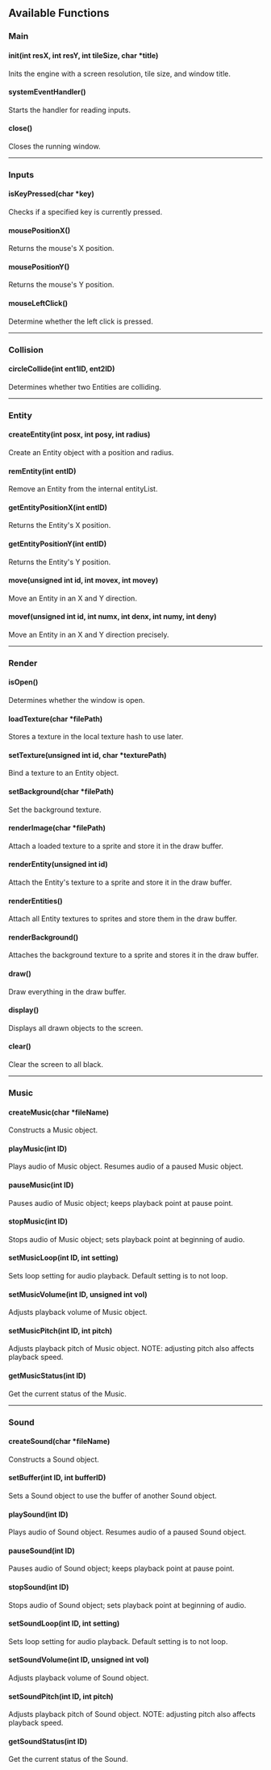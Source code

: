 ## Available Functions

### Main
#### init(int resX, int resY, int tileSize, char *title)
Inits the engine with a screen resolution, tile size, and window title.

#### systemEventHandler()
Starts the handler for reading inputs.

#### close()
Closes the running window.

---
### Inputs
#### isKeyPressed(char *key)
Checks if a specified key is currently pressed.

#### mousePositionX()
Returns the mouse's X position.

#### mousePositionY()
Returns the mouse's Y position.

#### mouseLeftClick()
Determine whether the left click is pressed.

---
### Collision
#### circleCollide(int ent1ID, ent2ID)
Determines whether two Entities are colliding.

---
### Entity
#### createEntity(int posx, int posy, int radius)
Create an Entity object with a position and radius.

#### remEntity(int entID)
Remove an Entity from the internal entityList.

#### getEntityPositionX(int entID)
Returns the Entity's X position.

#### getEntityPositionY(int entID)
Returns the Entity's Y position.

#### move(unsigned int id, int movex, int movey)
Move an Entity in an X and Y direction.

#### movef(unsigned int id, int numx, int denx, int numy, int deny)
Move an Entity in an X and Y direction precisely.

---
### Render
#### isOpen()
Determines whether the window is open.

#### loadTexture(char *filePath)
Stores a texture in the local texture hash  to use later.

#### setTexture(unsigned int id, char *texturePath)
Bind a texture to an Entity object.

#### setBackground(char *filePath)
Set the background texture.

#### renderImage(char *filePath)
Attach a loaded texture to a sprite and store it in the draw buffer.

#### renderEntity(unsigned int id)
Attach the Entity's texture to a sprite and store it in the draw buffer.

#### renderEntities()
Attach all Entity textures to sprites and store them in the draw buffer.

#### renderBackground()
Attaches the background texture to a sprite and stores it in the draw buffer.

#### draw()
Draw everything in the draw buffer.

#### display()
Displays all drawn objects to the screen.

#### clear()
Clear the screen to all black.

---
### Music
#### createMusic(char *fileName)
Constructs a Music object.

#### playMusic(int ID)
Plays audio of Music object. Resumes audio of a paused Music object.

#### pauseMusic(int ID)
Pauses audio of Music object; keeps playback point at pause point.

#### stopMusic(int ID)
Stops audio of Music object; sets playback point at beginning of audio.

#### setMusicLoop(int ID, int setting)
Sets loop setting for audio playback. Default setting is to not loop.

#### setMusicVolume(int ID, unsigned int vol)
Adjusts playback volume of Music object.

#### setMusicPitch(int ID, int pitch)
Adjusts playback pitch of Music object. NOTE: adjusting pitch also affects playback speed.

#### getMusicStatus(int ID)
Get the current status of the Music.

---
### Sound
#### createSound(char *fileName)
Constructs a Sound object.

#### setBuffer(int ID, int bufferID)
Sets a Sound object to use the buffer of another Sound object.

#### playSound(int ID)
Plays audio of Sound object. Resumes audio of a paused Sound object.

#### pauseSound(int ID)
Pauses audio of Sound object; keeps playback point at pause point.

#### stopSound(int ID)
Stops audio of Sound object; sets playback point at beginning of audio.

#### setSoundLoop(int ID, int setting)
Sets loop setting for audio playback. Default setting is to not loop.

#### setSoundVolume(int ID, unsigned int vol)
Adjusts playback volume of Sound object.

#### setSoundPitch(int ID, int pitch)
Adjusts playback pitch of Sound object. NOTE: adjusting pitch also affects playback speed.

#### getSoundStatus(int ID)
Get the current status of the Sound.
